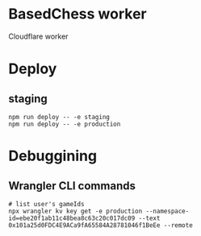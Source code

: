 # BasedChess worker
Cloudflare worker

# Deploy
## staging
```shell
npm run deploy -- -e staging
npm run deploy -- -e production
```

# Debuggining
## Wrangler CLI commands
```shell
# list user's gameIds
npx wrangler kv key get -e production --namespace-id=ebe20f1ab11c48bea8c63c20c017dc09 --text 0x101a25d0FDC4E9ACa9fA65584A28781046f1BeEe --remote
```